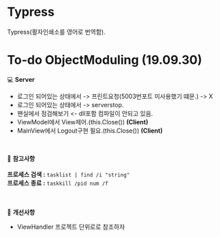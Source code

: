 # Typress
Typress(활자인쇄소를 영어로 번역함).

# To-do ObjectModuling (19.09.30)

:computer: **Server**<br>

- 로그인 되어있는 상태에서 -> 프린트요청(5003번포트 미사용했기 떄문.) -> X
- 로그인 되어있는 상태에서 -> serverstop.
- 팬실에서 점검해보기 <- dll포함 컴파일이 안되고 있음.
- ViewModel에서 View제어.(this.Close()) **(Client)**
- MainView에서 Logout구현 필요.(this.Close()) **(Client)**
<br>
  
:book: **참고사항**<br><br>
**프로세스 검색 :** `` tasklist | find /i "string" ``<br>
**프로세스 종료 :** `` taskkill /pid num /f ``<br><br><br>

:book: **개선사항**
- ViewHandler 프로젝트 단위로로 참조하자
